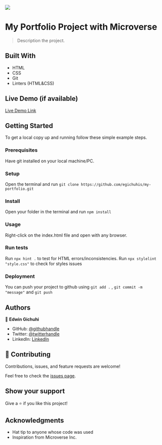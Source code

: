 ![](https://img.shields.io/badge/Microverse-blueviolet)

# My Portfolio Project with Microverse

> Description the project.

## Built With

- HTML
- CSS
- Git
- Linters (HTML&CSS)

## Live Demo (if available)

[Live Demo Link](https://github.com/egichuhis/my-portfolio)

## Getting Started

To get a local copy up and running follow these simple example steps.

### Prerequisites

Have git installed on your local machine/PC.

### Setup

Open the terminal and run `git clone https://github.com/egichuhis/my-portfolio.git`

### Install

Open your folder in the terminal and run `npm install`

### Usage

Right-click on the index.html file and open with any browser.

### Run tests

Run `npx hint .` to test for HTML errors/inconsistencies.
Run `npx stylelint "style.css"` to check for styles issues

### Deployment

You can push your project to github using `git add .` , `git commit -m "message"` and `git push`

## Authors

👤 **Edwin Gichuhi**

- GitHub: [@githubhandle](https://github.com/egichuhis/my-portfolio)
- Twitter: [@twitterhandle](https://twitter.com/egichuhis)
- LinkedIn: [LinkedIn](https://www.linkedin.com/in/edwin-gichuhi/)

## 🤝 Contributing

Contributions, issues, and feature requests are welcome!

Feel free to check the [issues page](https://github.com/egichuhis/my-portfolio/issues).

## Show your support

Give a ⭐️ if you like this project!

## Acknowledgments

- Hat tip to anyone whose code was used
- Inspiration from Microverse Inc.